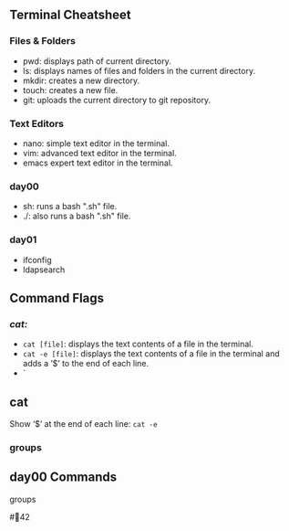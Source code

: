 ## Terminal Cheatsheet
### Files & Folders
* pwd: displays path of current directory.
* ls: displays names of files and folders in the current directory.
* mkdir: creates a new directory.
* touch: creates a new file.
* git: uploads the current directory to git repository.

### Text Editors
* nano: simple text editor in the terminal.
* vim: advanced text editor in the terminal.
* emacs expert text editor in the terminal.

### day00
* sh: runs a bash ".sh" file.
* ./: also runs a bash ".sh" file.

### day01
* ifconfig
* ldapsearch

## Command Flags
### *cat:*
* `cat [file]`: displays the text contents of a file in the terminal.
* `cat -e [file]`: displays the text contents of a file in the terminal and adds a ’$’ to the end of each line.
* `
## cat
Show ‘$’ at the end of each line:
`cat -e`

### groups





## day00 Commands

 groups

#🌴42
